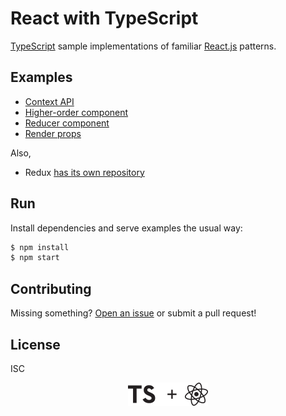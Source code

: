 # React with TypeScript

[TypeScript](https://www.typescriptlang.org/) sample implementations of familiar
[React.js](http://reactjs.org) patterns.

## Examples

- [Context API](./src/examples/context/)
- [Higher-order component](./src/examples/higher-order-component/)
- [Reducer component](./src/examples/reducer-component/)
- [Render props](./src/examples/render-props/)

Also,

- Redux [has its own repository][ts-react-redux]

## Run

Install dependencies and serve examples the usual way:

```sh
$ npm install
$ npm start
```

## Contributing

Missing something? [Open an
issue](https://github.com/rjz/react-with-typescript/issues/new) or submit a pull
request!

## License

ISC

<p align="center">
  <img src="public/react-typescript.svg" width="128" />
</p>

[ts-react-redux]: https://github.com/rjz/typescript-react-redux
